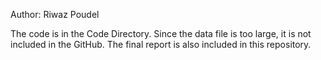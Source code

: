Author: Riwaz Poudel

The code is in the Code Directory. 
Since the data file is too large, it is not included in the GitHub. 
The final report is also included in this repository.
